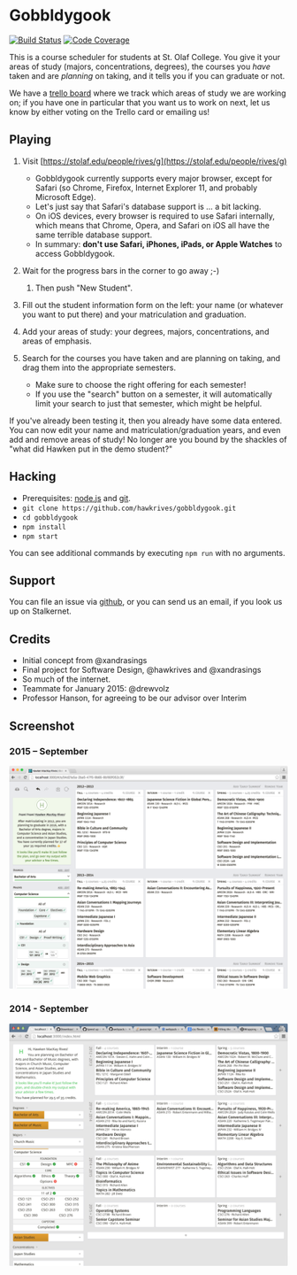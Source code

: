# Gobbldygook

[![Build Status](https://travis-ci.org/hawkrives/gobbldygook.svg?branch=master)](https://travis-ci.org/hawkrives/gobbldygook)
[![Code Coverage](https://coveralls.io/repos/hawkrives/gobbldygook/badge.svg?branch=master&service=github)](https://coveralls.io/github/hawkrives/gobbldygook?branch=master)

This is a course scheduler for students at St. Olaf College. You give it your areas of study (majors, concentrations, degrees), the courses you *have* taken and are *planning* on taking, and it tells you if you can graduate or not.

We have a [trello board](https://trello.com/b/cviTwkre) where we track which areas of study we are working on; if you have one in particular that you want us to work on next, let us know by either voting on the Trello card or emailing us!


## Playing
1. Visit [https://stolaf.edu/people/rives/g](https://stolaf.edu/people/rives/g)
    - Gobbldygook currently supports every major browser, except for Safari (so Chrome, Firefox, Internet Explorer 11, and probably Microsoft Edge).
    - Let's just say that Safari's database support is … a bit lacking.
    - On iOS devices, every browser is required to use Safari internally, which means that Chrome, Opera, and Safari on iOS all have the same terrible database support.
    - In summary: **don't use Safari, iPhones, iPads, or Apple Watches** to access Gobbldygook.

2. Wait for the progress bars in the corner to go away ;-)
	1. Then push "New Student".

3. Fill out the student information form on the left: your name (or whatever you want to put there) and your matriculation and graduation.

4. Add your areas of study: your degrees, majors, concentrations, and areas of emphasis.

5. Search for the courses you have taken and are planning on taking, and drag them into the appropriate semesters.
    - Make sure to choose the right offering for each semester!
    - If you use the "search" button on a semester, it will automatically limit your search to just that semester, which might be helpful.

If you've already been testing it, then you already have some data entered. You can now edit your name and matriculation/graduation years, and even add and remove areas of study! No longer are you bound by the shackles of "what did Hawken put in the demo student?"


## Hacking
- Prerequisites: [node.js](https://nodejs.org) and [git](https://git-scm.com).
- `git clone https://github.com/hawkrives/gobbldygook.git`
- `cd gobbldygook`
- `npm install`
- `npm start`

You can see additional commands by executing `npm run` with no arguments.


## Support
You can file an issue via [github](https://github.com/hawkrives/gobbldygook/issues/), or you can send us an email, if you look us up on Stalkernet.


## Credits
- Initial concept from @xandrasings
- Final project for Software Design, @hawkrives and @xandrasings
- So much of the internet.
- Teammate for January 2015: @drewvolz
- Professor Hanson, for agreeing to be our advisor over Interim


## Screenshot

### 2015 – September
![Screenshot, september 2015](./screenshots/september-2015.png)

### 2014 - September
![Screenshot, september 2014](./screenshots/september-2014.png)
